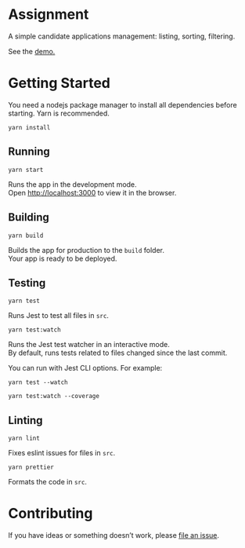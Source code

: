 # Assignment

A simple candidate applications management: listing, sorting, filtering.

See the [demo.](https://applications-demo.netlify.app)

# Getting Started

You need a nodejs package manager to install all dependencies before starting. Yarn is recommended.

```
yarn install
```

## Running

```
yarn start
```

Runs the app in the development mode.\
Open [http://localhost:3000](http://localhost:3000) to view it in the browser.

## Building

```
yarn build
```

Builds the app for production to the `build` folder.\
Your app is ready to be deployed.

## Testing

```
yarn test
```

Runs Jest to test all files in `src`.


```
yarn test:watch
```
Runs the Jest test watcher in an interactive mode.\
By default, runs tests related to files changed since the last commit.

You can run with Jest CLI options. For example:
```
yarn test --watch
```

```
yarn test:watch --coverage
``` 

## Linting

```
yarn lint
```
Fixes eslint issues for files in `src`.


```
yarn prettier
```
Formats the code in `src`.

# Contributing

If you have ideas or something doesn’t work, please [file an issue](https://github.com/qmn1711/assignment/issues).
